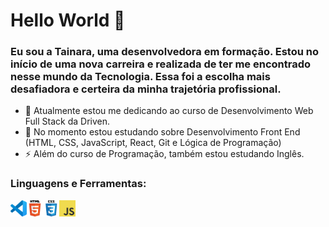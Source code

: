 # Hello World 👋

### Eu sou a Tainara, uma desenvolvedora em formação. Estou no início de uma nova carreira e realizada de ter me encontrado nesse mundo da Tecnologia. Essa foi a escolha mais desafiadora e certeira da minha trajetória profissional.

- 🔭 Atualmente estou me dedicando ao curso de Desenvolvimento Web Full Stack da Driven.
- 🌱 No momento estou estudando sobre Desenvolvimento Front End (HTML, CSS, JavaScript, React, Git e Lógica de Programação)
- ⚡ Além do curso de Programação, também estou estudando Inglês.

### Linguagens e Ferramentas:
<img align="left" alt="Visual Studio Code" width="26px" src="https://raw.githubusercontent.com/github/explore/80688e429a7d4ef2fca1e82350fe8e3517d3494d/topics/visual-studio-code/visual-studio-code.png" />
<img align="left" alt="HTML5" width="26px" src="https://raw.githubusercontent.com/github/explore/80688e429a7d4ef2fca1e82350fe8e3517d3494d/topics/html/html.png" />
<img align="left" alt="CSS3" width="26px" src="https://raw.githubusercontent.com/github/explore/80688e429a7d4ef2fca1e82350fe8e3517d3494d/topics/css/css.png" />
<img align="left" alt="JavaScript" width="26px" src="https://raw.githubusercontent.com/github/explore/80688e429a7d4ef2fca1e82350fe8e3517d3494d/topics/javascript/javascript.png" />
